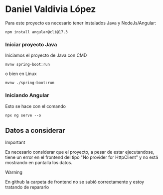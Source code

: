 # Daniel Valdivia López

Para este proyecto es necesario tener instalados Java y NodeJs/Angular:
```
npm install angular@cli@17.3
```

### Iniciar proyecto Java

Iniciamos el proyecto de Java con CMD

```
mvnw spring-boot:run
```

o bien en Linux

```
mvnw ./spring-boot:run
```
### Iniciando Angular
Esto se hace con el comando

```
npx ng serve --o
```


## Datos a considerar

> [!IMPORTANT]
> Es necesario considerar que el proyecto, a pesar de estar ejecutandose, tiene un error en el frontend del tipo "No provider for HttpClient" y no está mostrando en pantalla los datos.

> [!WARNING]
> En github la carpeta de frontend no se subió correctamente y estoy tratando de repararlo
